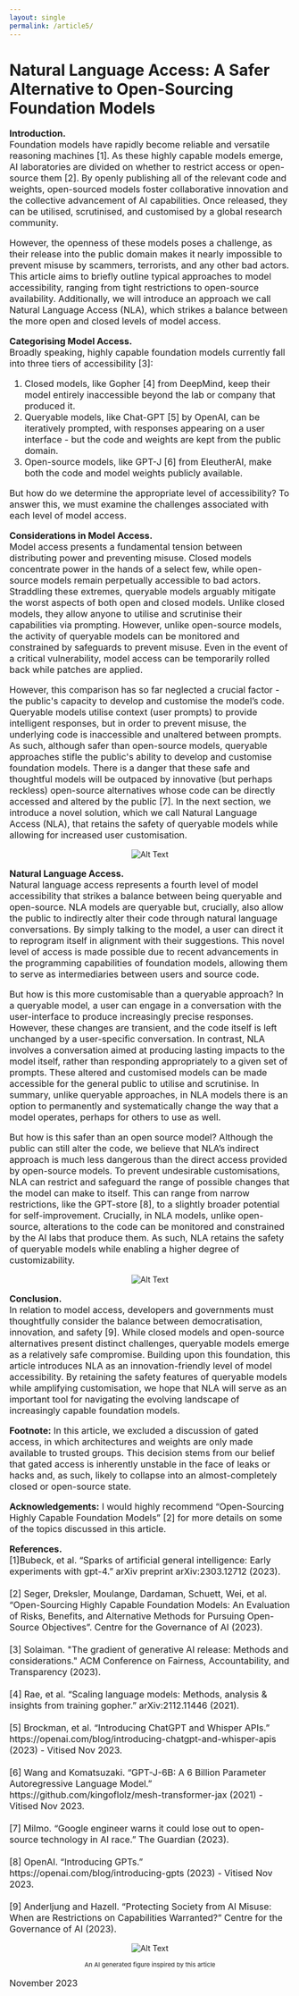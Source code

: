 ```yaml
---
layout: single
permalink: /article5/
---
```

<h1>Natural Language Access: A Safer Alternative to Open-Sourcing Foundation Models</h1>

<p style="font-size: 16px;"><b>Introduction.</b><br>
Foundation models have rapidly become reliable and versatile reasoning machines [1]. As these highly capable models emerge, AI laboratories are divided on whether to restrict access or open-source them [2]. By openly publishing all of the relevant code and weights, open-sourced models foster collaborative innovation and the collective advancement of AI capabilities. Once released, they can be utilised, scrutinised, and customised by a global research community.  <br>

<p style="font-size: 16px;">However, the openness of these models poses a challenge, as their release into the public domain makes it nearly impossible to prevent misuse by scammers, terrorists, and any other bad actors. This article aims to briefly outline typical approaches to model accessibility, ranging from tight restrictions to open-source availability. Additionally, we will introduce an approach we call Natural Language Access (NLA), which strikes a balance between the more open and closed levels of model access. <br>

<p style="font-size: 16px;"><b>Categorising Model Access.</b><br>
Broadly speaking, highly capable foundation models currently fall into three tiers of accessibility [3]:<br>
<ol style="font-size: 16px;">
<li>Closed models, like Gopher [4] from DeepMind, keep their model entirely inaccessible beyond the lab or company that produced it.</li>
<li>Queryable models, like Chat-GPT [5] by OpenAI, can be iteratively prompted, with responses appearing on a user interface - but the code and weights are kept from the public domain.</li>
<li>Open-source models, like GPT-J [6] from EleutherAI, make both the code and model weights publicly available.</li>
</ol>
<p style="font-size: 16px;">But how do we determine the appropriate level of accessibility? To answer this, we must examine the challenges associated with each level of model access. <br>

<p style="font-size: 16px;"><b>Considerations in Model Access.</b><br>
Model access presents a fundamental tension between distributing power and preventing misuse. Closed models concentrate power in the hands of a select few, while open-source models remain perpetually accessible to bad actors. Straddling these extremes, queryable models arguably mitigate the worst aspects of both open and closed models. Unlike closed models, they allow anyone to utilise and scrutinise their capabilities via prompting. However, unlike open-source models, the activity of queryable models can be monitored and constrained by safeguards to prevent misuse. Even in the event of a critical vulnerability, model access can be temporarily rolled back while patches are applied. <br>

<p style="font-size: 16px;">However, this comparison has so far neglected a crucial factor - the public's capacity to develop and customise the model’s code. Queryable models utilise context (user prompts) to provide intelligent responses, but in order to prevent misuse, the underlying code is inaccessible and unaltered between prompts. As such, although safer than open-source models, queryable approaches stifle the public's ability to develop and customise foundation models. There is a danger that these safe and thoughtful models will be outpaced by innovative (but perhaps reckless) open-source alternatives whose code can be directly accessed and altered by the public [7]. In the next section, we introduce a novel solution, which we call Natural Language Access (NLA), that retains the safety of queryable models while allowing for increased user customisation.<br>

<p align="center">
  <img src="/art5_1.png" alt="Alt Text">
</p>

<p style="font-size: 16px;"><b>Natural Language Access.</b><br>
Natural language access represents a fourth level of model accessibility that strikes a balance between being queryable and open-source. NLA models are queryable but, crucially, also allow the public to indirectly alter their code through natural language conversations. By simply talking to the model, a user can direct it to reprogram itself in alignment with their suggestions. This novel level of access is made possible due to recent advancements in the programming capabilities of foundation models, allowing them to serve as intermediaries between users and source code. <br>

<p style="font-size: 16px;">But how is this more customisable than a queryable approach? In a queryable model, a user can engage in a conversation with the user-interface to produce increasingly precise responses. However, these changes are transient, and the code itself is left unchanged by a user-specific conversation. In contrast, NLA involves a conversation aimed at producing lasting impacts to the model itself, rather than responding appropriately to a given set of prompts. These altered and customised models can be made accessible for the general public to utilise and scrutinise. In summary, unlike queryable approaches, in NLA models there is an option to permanently and systematically change the way that a model operates, perhaps for others to use as well. <br>

<p style="font-size: 16px;">But how is this safer than an open source model? Although the public can still alter the code, we believe that NLA’s indirect approach is much less dangerous than the direct access provided by open-source models. To prevent undesirable customisations, NLA can restrict and safeguard the range of possible changes that the model can make to itself. This can range from narrow restrictions, like the GPT-store [8], to a slightly broader potential for self-improvement. Crucially, in NLA models, unlike open-source, alterations to the code can be monitored and constrained by the AI labs that produce them. As such, NLA retains the safety of queryable models while enabling a higher degree of customizability. <br>
  
<p align="center">
  <img src="/art5_2.png" alt="Alt Text">
</p>

<p style="font-size: 16px;"><b>Conclusion.</b><br>
In relation to model access, developers and governments must thoughtfully consider the balance between democratisation, innovation, and safety [9]. While closed models and open-source alternatives present distinct challenges, queryable models emerge as a relatively safe compromise. Building upon this foundation, this article introduces NLA as an innovation-friendly level of model accessibility. By retaining the safety features of queryable models while amplifying customisation, we hope that NLA will serve as an important tool for navigating the evolving landscape of increasingly capable foundation models. <br>

<p style="font-size: 16px;"><b>Footnote:</b>
In this article, we excluded a discussion of gated access, in which architectures and weights are only made available to trusted groups. This decision stems from our belief that gated access is inherently unstable in the face of leaks or hacks and, as such, likely to collapse into an almost-completely closed or open-source state.<br>

<p style="font-size: 16px;"><b>Acknowledgements:</b>
 I would highly recommend “Open-Sourcing Highly Capable Foundation Models” [2] for more details on some of the topics discussed in this article. <br>
  
<p style="font-size: 16px;"><b>References.</b><br>
[1]Bubeck, et al. “Sparks of artificial general intelligence: Early experiments with gpt-4.” arXiv preprint arXiv:2303.12712 (2023). <br>
<br>
[2] Seger, Dreksler, Moulange, Dardaman, Schuett, Wei, et al. “Open-Sourcing Highly Capable
Foundation Models: An Evaluation of Risks, Benefits, and Alternative Methods for Pursuing Open-Source Objectives”. Centre for the Governance of AI (2023).<br>
<br>
[3]  Solaiman. "The gradient of generative AI release: Methods and considerations." ACM Conference on Fairness, Accountability, and Transparency (2023). <br>
<br>
[4] Rae, et al. “Scaling language models: Methods, analysis & insights from training gopher.” arXiv:2112.11446 (2021). <br>
<br>
[5] Brockman, et al. “Introducing ChatGPT and Whisper APIs.” https://openai.com/blog/introducing-chatgpt-and-whisper-apis (2023) - Vitised Nov 2023. <br>
<br>
[6] Wang and Komatsuzaki. “GPT-J-6B: A 6 Billion Parameter Autoregressive Language Model.” https://github.com/kingoflolz/mesh-transformer-jax (2021) - Vitised Nov 2023. <br>
<br>
[7] Milmo. “Google engineer warns it could lose out to open-source technology in AI race.” The Guardian (2023). <br>
<br>
[8] OpenAI. “Introducing GPTs.” https://openai.com/blog/introducing-gpts (2023) - Vitised Nov 2023. <br>
<br>
[9] Anderljung and Hazell. “Protecting Society from AI Misuse: When are Restrictions on Capabilities Warranted?” Centre for the Governance of AI (2023). <br>

<p align="center">
  <img src="/art5_3.png" alt="Alt Text">
</p>
<p align="center" style="font-size: 11px;"> An AI generated figure inspired by this article </p>
<p style="font-size: 16px;"> November 2023 </p>
